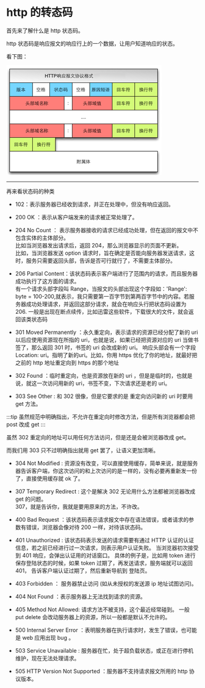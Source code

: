 # http 的转态码

首先来了解什么是 http 状态码。    

http 状态码是响应报文的响应行上的一个数据，让用户知道响应的状态。    

看下图：    

![](./assets/httpresponse.png)    

---

再来看状态码的种类     


- 102：表示服务器已经收到请求，并正在处理中，但没有响应返回。     

- 200 OK ：表示从客户端发来的请求被正常处理了。    

- 204 No Count ： 表示服务器接收的请求已经成功处理，但在返回的报文中不包含实体的主体部分。    
比如当浏览器发出请求后，返回 204，那么浏览器显示的页面不更新。    
比如，当浏览器发送 option 请求时，旨在确定是否能向服务器发送请求，这时，服务只需要返回头部，告诉是否可行就行了，不需要主体部分。        

- 206 Partial Content：该状态码表示客户端进行了范围内的请求，而且服务器成功执行了这方面的请求。    
有一个请求头部字段叫 Range，当报文的头部出现这个字段如：'Range': byte = 100-200,就表示，我只需要第一百字节到第两百字节中的内容。若服务器成功处理请求，并返回这部分请求，就会在响应头行把状态码设置为 206. 一般是出现在断点续传，比如迅雷这些软件，下载很大的文件，就会返回该类状态码       


- 301 Moved Permanently ：永久重定向，表示请求的资源已经分配了新的 uri 以后应使用资源现在所指的 uri，也就是说，如果已经把资源对应的 uri 当做书签了，那么返回 301 时，书签的 uri 会改成新的 uri。 响应头部会有一个字段 Location: uri。指明了新的uri。比如，你用 https 优化了你的地址，就最好把之前的 http 地址重定向到 https 的那个地址         

- 302 Found ：临时重定向，也是资源放在新的 uri ，但是是临时的，也就是说，就这一次访问用新的 uri，书签不变，下次请求还是老的 uri。     

- 303 See Other : 和 302 很像，但是它要求的是 重定向访问新的 uri 时要用 get 方法。    

:::tip
虽然规范中明确指出，不允许在重定向时修改方法，但是所有浏览器都会把 post 改成 get
:::

虽然 302 重定向的地址可以用任何方法访问，但是还是会被浏览器改成 get。    

而我们用 303 只不过明确指出就用 get 罢了，让语义更加清晰。    

- 304 Not Modified : 资源没有改变，可以直接使用缓存，简单来说，就是服务器告诉客户端，你这次访问的和上次访问的是一样的，没有必要再重新发一份了，直接使用缓存就 ok 了。    

- 307 Temporary Redirect : 这个是解决 302 无论用什么方法都被浏览器改成 get 的问题。    
307，就是告诉你，我就是要用原来的方法，不许改。    

- 400 Bad Request ：该状态码表示请求报文中存在语法错误，或者请求的参数有错误，浏览器会像对待 200 一样，对待该状态码。    

- 401 Unauthorized : 该状态码表示发送的请求需要有通过 HTTP 认证的认证信息，若之前已经进行过一次请求，则表示用户认证失败。 当浏览器初次接受到 401 响应，会弹出认证用的对话窗口。 具体的例子是，比如用 token 进行保存登陆状态的时候，如果 token 过期了，再发送请求，服务端就可以返回  401， 告诉客户端认证过期了，然后重新导航到 登陆页。    


- 403 Forbidden ： 服务器禁止访问 (如从未授权的发送源 ip 地址试图访问)。    

- 404 Not Found ：表示服务器上无法找到请求的资源。      

- 405 Method Not Allowed: 请求方法不被支持，这个最近经常碰到。 一般 put delete 会改动服务器上的资源，所以一般都是默认不允许的。     

- 500 Internal Server Error ：表明服务器在执行请求时，发生了错误，也可能是 web 应用出现 bug 。    

- 503 Service Unavailable : 服务器在忙，处于超负载状态，或正在进行停机维护，现在无法处理请求。     

- 505 HTTP Version Not Supported ：服务器不支持请求报文所用的 http 协议版本。    

